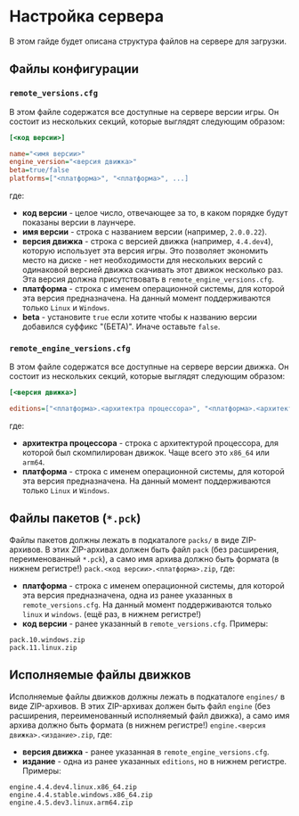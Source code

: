 # Настройка сервера

В этом гайде будет описана структура файлов на сервере для загрузки.

## Файлы конфигурации

### `remote_versions.cfg`

В этом файле содержатся все доступные на сервере версии игры. Он состоит из нескольких секций, которые выглядят следующим образом:
```ini
[<код версии>]

name="<имя версии>"
engine_version="<версия движка>"
beta=true/false
platforms=["<платформа>", "<платформа>", ...]
```
где:
 - **код версии** - целое число, отвечающее за то, в каком порядке будут показаны версии в лаунчере.
 - **имя версии** - строка с названием версии (например, `2.0.0.22`).
 - **версия движка** - строка с версией движка (например, `4.4.dev4`), которую использует эта версия игры. Это позволяет экономить место на диске - нет необходимости для нескольких версий с одинаковой версией движка скачивать этот движок несколько раз. Эта версия должна присутствовать в `remote_engine_versions.cfg`.
 - **платформа** - строка с именем операционной системы, для которой эта версия предназначена. На данный момент поддерживаются только `Linux` и `Windows`.
 - **beta** - установите `true` если хотите чтобы к названию версии добавился суффикс "(БЕТА)". Иначе оставьте `false`.

### `remote_engine_versions.cfg`

В этом файле содержатся все доступные на сервере версии движка. Он состоит из нескольких секций, которые выглядят следующим образом:
```ini
[<версия движка>]

editions=["<платформа>.<архитектра процессора>", "<платформа>.<архитектра процессора>", ...]
```
где:
 - **архитектра процессора** - строка с архитектурой процессора, для которой был скомпилирован движок. Чаще всего это `x86_64` или `arm64`.
 - **платформа** - строка с именем операционной системы, для которой эта версия предназначена. На данный момент поддерживаются только `Linux` и `Windows`.

## Файлы пакетов (`*.pck`)

Файлы пакетов должны лежать в подкаталоге `packs/` в виде ZIP-архивов.
В этих ZIP-архивах должен быть файл `pack` (без расширения, переименованный `*.pck`), а само имя архива должно быть формата (в нижнем регистре!) `pack.<код версии>.<платформа>.zip`, где:
 - **платформа** - строка с именем операционной системы, для которой эта версия предназначена, одна из ранее указанных в `remote_versions.cfg`. На данный момент поддерживаются только `linux` и `windows`. (ещё раз, в нижнем регистре!)
 - **код версии** - ранее указанный в `remote_versions.cfg`.
Примеры:
```
pack.10.windows.zip
pack.11.linux.zip
```

## Исполняемые файлы движков

Исполняемые файлы движков должны лежать в подкаталоге `engines/` в виде ZIP-архивов.
В этих ZIP-архивах должен быть файл `engine` (без расширения, переименованный исполняемый файл движка), а само имя архива должно быть формата (в нижнем регистре!) `engine.<версия движка>.<издание>.zip`, где:
 - **версия движка** - ранее указанная в `remote_engine_versions.cfg`.
 - **издание** - одна из ранее указанных `editions`, но в нижнем регистре.
Примеры:
```
engine.4.4.dev4.linux.x86_64.zip
engine.4.4.stable.windows.x86_64.zip
engine.4.5.dev3.linux.arm64.zip
```